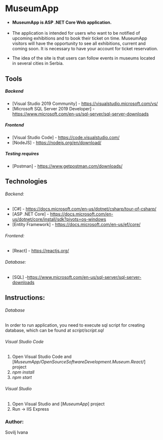 # MuseumApp

* #### MuseumApp is ASP .NET Core Web application.
* The application is intended for users who want to be notified of upcoming exhibitions and to book their ticket on time.
MuseumApp visitors will have the opportunity to see all exhibitions, current and coming soon.
It is necessary to have your account for ticket reservation.

* The idea of the site is that users can follow events in museums located in several cities in Serbia.

## Tools

##### Backend
* [Visual Studio 2019 Community] - https://visualstudio.microsoft.com/vs/ 
* [Microsoft SQL Server 2019 Developer] - https://www.microsoft.com/en-us/sql-server/sql-server-downloads 

##### Frontend
* [Visual Studio Code] - https://code.visualstudio.com/ 
* [NodeJS] - https://nodejs.org/en/download/ 

##### Testing requires
* [Postman] - https://www.getpostman.com/downloads/   

## Technologies 
###### Backend:
* [C#] - https://docs.microsoft.com/en-us/dotnet/csharp/tour-of-csharp/
* [ASP .NET Core] - https://docs.microsoft.com/en-us/dotnet/core/install/sdk?pivots=os-windows
* [Entity Framework] - https://docs.microsoft.com/en-us/ef/core/

###### Frontend:
* [React] - https://reactjs.org/

###### Database:
* [SQL] -https://www.microsoft.com/en-us/sql-server/sql-server-downloads

## Instructions:

###### Database
In order to run application, you need to execute sql script for creating database, which can be found at 
*script/script.sql*

###### Visual Studio Code
1. Open Visual Studio Code and [*MuseumApp/OpenSourceSoftwareDevelopment.Museum.React/*] project
2. *npm install* 
3. *npm start*

###### Visual Studio 
1. Open Visual Studio and [*MuseumApp*] project
2. Run -> IIS Express


### Author: 
Sovilj Ivana 

   
  
